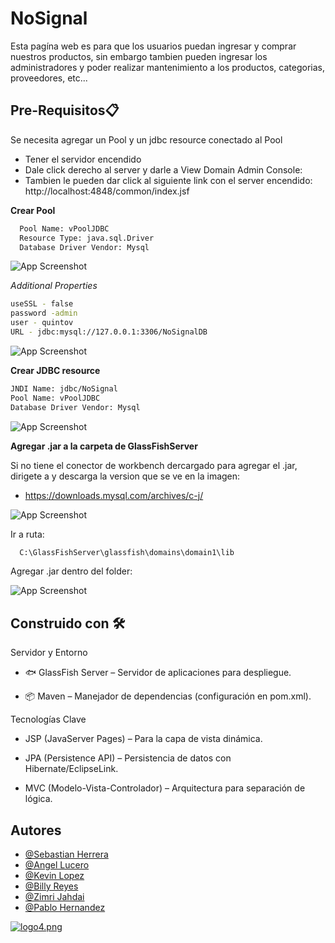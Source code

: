 
# NoSignal

Esta pagína web es para que los usuarios puedan ingresar y comprar nuestros productos, sin embargo tambien pueden ingresar los administradores y poder realizar mantenimiento a los productos, categorias, proveedores, etc...

## Pre-Requisitos📋

Se necesita agregar un Pool y un jdbc resource conectado al Pool
- Tener el servidor encendido
- Dale click derecho al server y darle a View Domain Admin Console:
- Tambien le pueden dar click al siguiente link con el server encendido:
    http://localhost:4848/common/index.jsf

**Crear Pool**
```bash
  Pool Name: vPoolJDBC
  Resource Type: java.sql.Driver
  Database Driver Vendor: Mysql
```
![App Screenshot](https://i.postimg.cc/kGbM9w2f/captura-guia-1.png)

  *Additional Properties* 
  ```bash
  useSSL - false
  password -admin
  user - quintov
  URL - jdbc:mysql://127.0.0.1:3306/NoSignalDB
  ```
![App Screenshot](https://i.postimg.cc/YSDmCnSH/captura-guia-1-1.png)

  **Crear JDBC resource**
  ```bash
  JNDI Name: jdbc/NoSignal
  Pool Name: vPoolJDBC
  Database Driver Vendor: Mysql
```
![App Screenshot](https://i.postimg.cc/wj7zd0nJ/captura-guia-2.png)

**Agregar .jar a la carpeta de GlassFishServer**

Si no tiene el conector de workbench dercargado para agregar el .jar, dirigete a y descarga la version que se ve en la imagen:
 
 - https://downloads.mysql.com/archives/c-j/
 
![App Screenshot](https://i.postimg.cc/7Pgpvp6j/Captura-guia-3.png)

Ir a ruta:

```bash
  C:\GlassFishServer\glassfish\domains\domain1\lib
```

Agregar .jar dentro del folder:

![App Screenshot](https://i.postimg.cc/jqmC9nDM/captura-gui-4.png)

## Construido con 🛠️
Servidor y Entorno
- 🐟 GlassFish Server – Servidor de aplicaciones para despliegue.

- 📦 Maven – Manejador de dependencias (configuración en pom.xml).

Tecnologías Clave
- JSP (JavaServer Pages) – Para la capa de vista dinámica.

- JPA (Persistence API) – Persistencia de datos con Hibernate/EclipseLink.

- MVC (Modelo-Vista-Controlador) – Arquitectura para separación de lógica.
## Autores

- [@Sebastian Herrera](https://www.github.com/Asebs047)
- [@Angel Lucero](https://www.github.com/Angel-Lucero)
- [@Kevin Lopez](https://www.github.com/Klopez-2024401)
- [@Billy Reyes](https://www.github.com/breyes396)
- [@Zimri Jahdai](https://www.github.com/Asebs047)
- [@Pablo Hernandez](https://www.github.com/ZimriJahdai)

[![logo4.png](https://i.postimg.cc/j2mTFfvP/logo4.png)](https://postimg.cc/Fkywf7MH)
